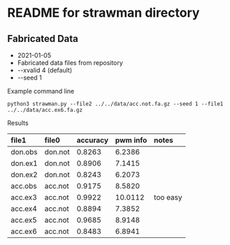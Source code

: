 README for strawman directory
=============================

## Fabricated Data ##

+ 2021-01-05
+ Fabricated data files from repository
+ --xvalid 4 (default)
+ --seed 1

Example command line

	python3 strawman.py --file2 ../../data/acc.not.fa.gz --seed 1 --file1 ../../data/acc.ex6.fa.gz 

Results

| file1   | file0   | accuracy | pwm info| notes
|:--------|:--------|:---------|:--------|:--------
| don.obs | don.not |  0.8263  |  6.2386 |
| don.ex1 | don.not |  0.8906  |  7.1415 |
| don.ex2 | don.not |  0.8243  |  6.2073 |
| acc.obs | acc.not |  0.9175  |  8.5820 |
| acc.ex3 | acc.not |  0.9922  | 10.0112 | too easy
| acc.ex4 | acc.not |  0.8894  |  7.3852 |
| acc.ex5 | acc.not |  0.9685  |  8.9148 | 
| acc.ex6 | acc.not |  0.8483  |  6.8941 |



